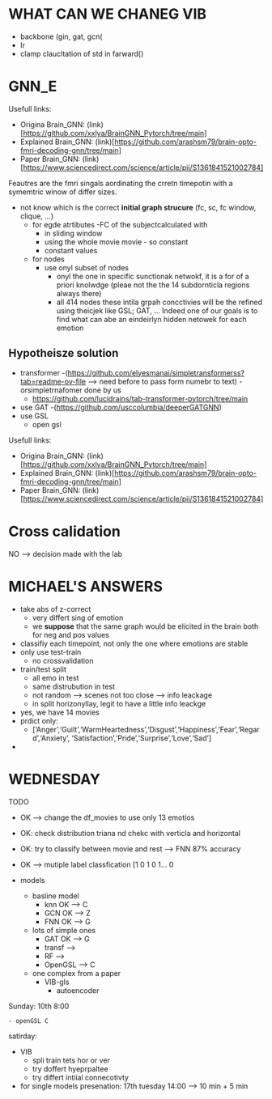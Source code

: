 # WHAT CAN WE CHANEG VIB
- backbone (gin, gat, gcn(
- lr
- clamp claucltation of std in farward()


# GNN_E
Usefull links:
- Origina Brain_GNN: (link)[https://github.com/xxlya/BrainGNN_Pytorch/tree/main]
- Explained Brain_GNN: (link)[https://github.com/arashsm79/brain-opto-fmri-decoding-gnn/tree/main]
- Paper Brain_GNN: (link)[https://www.sciencedirect.com/science/article/pii/S1361841521002784]

Feautres are the fmri singals aordinating the crretn timepotin with a symemtric winow of differ sizes.
- not know which is the correct **initial graph strucure** (fc, sc, fc window, clique, ...)
    - for egde atrtibutes
      -FC of the subjectcalculated with
        - in sliding window
        - using the whole movie movie - so constant
      - constant values
    - for nodes
      - use onyl subset of nodes
        - onyl the one in specific sunctionak netwokf, it is a for of a priori knolwdge (pleae not the the 14 subdornticla regions always there)
        - all 414 nodes
these intila grpah concctivies will be the refined using theicjek like GSL; GAT, ... Indeed one of our goals is to find what can abe an eindeirlyn hidden netowek for each emotion


## Hypotheisze solution
- transformer
  -(https://github.com/elyesmanai/simpletransformerss?tab=readme-ov-file --> need before to pass form numebr to text)
  -orsimpletrnafomer done by us
  - https://github.com/lucidrains/tab-transformer-pytorch/tree/main
- use GAT
  -(https://github.com/usccolumbia/deeperGATGNN)
- use GSL
  - open gsl


Usefull links:
- Origina Brain_GNN: (link)[https://github.com/xxlya/BrainGNN_Pytorch/tree/main]
- Explained Brain_GNN: (link)[https://github.com/arashsm79/brain-opto-fmri-decoding-gnn/tree/main]
- Paper Brain_GNN: (link)[https://www.sciencedirect.com/science/article/pii/S1361841521002784]




# Cross calidation
NO --> decision made with the lab


# MICHAEL'S ANSWERS
- take abs of z-correct 
    - very differt sing of emotion
    - we **suppose** that the same graph would be elicited in the brain both for neg and pos values
- classifiy each timepoint, not only the one where emotions are stable
- only use test-train   
    - no crossvalidation
- train/test split  
    - all emo in test
    - same distrubution in test
    - not random --> scenes not too close --> info leackage
    - in split horizonyllay, legit to have a little info leackge
- yes, we have 14 movies
- prdict only:
  - [‘Anger’,‘Guilt’,‘WarmHeartedness’,‘Disgust’,‘Happiness’,‘Fear’,‘Regard’,‘Anxiety’, ‘Satisfaction’,‘Pride’,‘Surprise’,‘Love’,‘Sad’]
-



# WEDNESDAY

  TODO
- OK --> change the df_movies to use only 13 emotios 
- OK: check distribution triana nd chekc with verticla and horizontal
- OK: try to classify between movie and rest --> FNN 87% accuracy
- OK --> mutiple label classfication  [1 0 1 0 1... 0   


- models
    - basline model
      - knn   OK --> C
      - GCN   OK --> Z
      - FNN   OK --> G
    - lots of simple ones
        - GAT   OK --> G
        - transf   --> 
        - RF       --> 
        - OpenGSL  --> C
    - one complex from a paper
        - VIB-gls  
            - autoencoder


Sunday: 10th  8:00

    - openGSL C
satirday:
  - VIB
    - spli train tets hor or ver
    - try doffert hyeprpaltee 
    - try differt intiial connecotivty
  - for single models
presenation:  17th tuesday 14:00 --> 10 min + 5 min